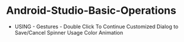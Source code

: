 # Android-Studio-Basic-Operations

 - USING -
Gestures - Double Click To Continue
Customized Dialog to Save/Cancel
Spinner Usage 
Color Animation
